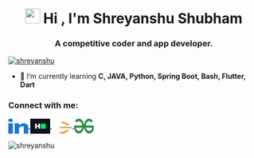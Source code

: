 <!--       -->
<h1 align="center">
    <img src="/assets/01.gif" width="30" height="30">
    Hi , I'm Shreyanshu Shubham
</h1>

<h3 align="center">
    A competitive coder and app developer.
</h3>

<p align="left"> 
    <a href="https://github.com/ryo-ma/github-profile-trophy">
        <img src="https://github-profile-trophy.vercel.app/?username=ShreyanshuShubham&column=8" alt="shreyanshu" />
    </a>
</p>

- 🌱 I’m currently learning **C, JAVA, Python, Spring Boot, Bash, Flutter, Dart**

<h3 align="left">Connect with me:</h3>
<p align="left">
    <a href="https://linkedin.com/in/shreyanshu-shubham-091759212/" target="blank">
        <img align="center" src="/icons/linked-in-alt.svg" alt="shreyanshu-shubham-091759212" height="30" width="40" />
    </a>
    <a href="https://www.hackerrank.com/shreyanshu_s" target="blank">
        <img align="center" src="/icons/hackerrank.svg" alt="shreyanshu_s" height="30" width="40" />
    </a>
    <a href="https://www.leetcode.com/sShubham" target="blank">
        <img align="center" src="/icons/leet-code.svg" alt="sShubham" height="30" width="40" />
    </a>
    <a href="https://auth.geeksforgeeks.org/user/shreyanshushubham" target="blank">
        <img align="center" src="/icons/geeks-for-geeks.svg" alt="shreyanshushubham" height="30" width="40" />
    </a>
</p>

<p>
    <img align="center" src="https://github-readme-stats.vercel.app/api/top-langs/?username=ShreyanshuShubham&show_icons=true&locale=en&layout=compact" alt="shreyanshu" />
</p>
